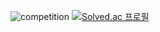 
![competition](https://road-to-kaggle-grandmaster.vercel.app/api/badges/ASPrime/competition/light) [![Solved.ac
프로필](http://mazassumnida.wtf/api/v2/generate_badge?boj=kyw6541)](https://solved.ac/kyw6541)
